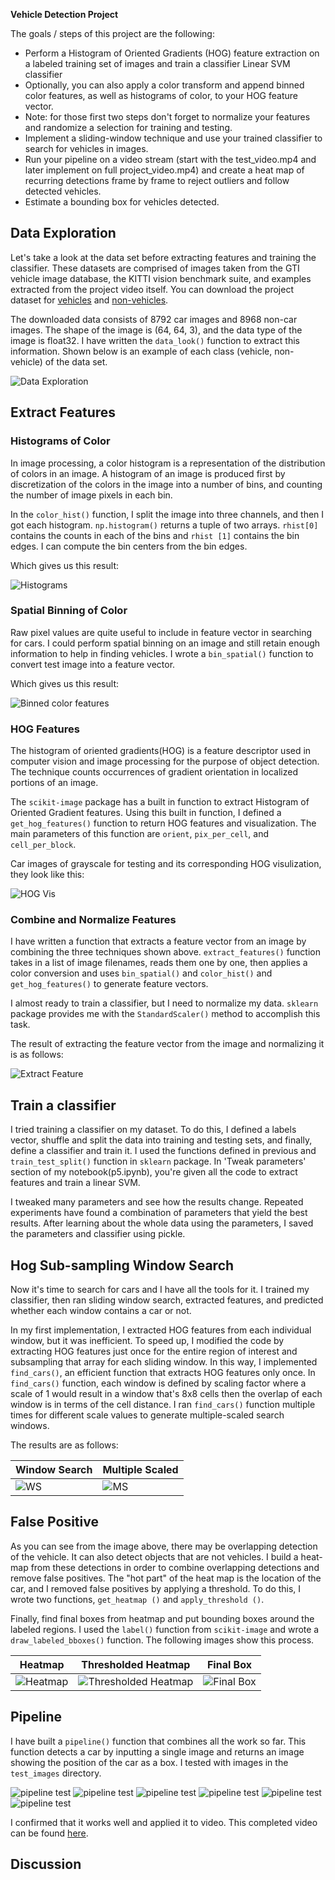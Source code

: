 **Vehicle Detection Project**

The goals / steps of this project are the following:

* Perform a Histogram of Oriented Gradients (HOG) feature extraction on a labeled training set of images and train a classifier Linear SVM classifier
* Optionally, you can also apply a color transform and append binned color features, as well as histograms of color, to your HOG feature vector. 
* Note: for those first two steps don't forget to normalize your features and randomize a selection for training and testing.
* Implement a sliding-window technique and use your trained classifier to search for vehicles in images.
* Run your pipeline on a video stream (start with the test_video.mp4 and later implement on full project_video.mp4) and create a heat map of recurring detections frame by frame to reject outliers and follow detected vehicles.
* Estimate a bounding box for vehicles detected.

[//]: # (Image References)
[image1]: ./output_images/data_exploration.png
[image2]: ./output_images/color_hist.png
[image3]: ./output_images/bin_spatial.png
[image4]: ./output_images/hog_features.png
[image5]: ./output_images/extract_feature.png
[image6]: ./output_images/window_search.png
[image7]: ./output_images/multiscale.png
[image8]: ./output_images/heatmap.png
[image9]: ./output_images/thresholded_heatmap.png
[image10]: ./output_images/final_box.png
[image11]: ./output_images/pipeline0.png
[image12]: ./output_images/pipeline1.png
[image13]: ./output_images/pipeline2.png
[image14]: ./output_images/pipeline3.png
[image15]: ./output_images/pipeline4.png
[image16]: ./output_images/pipeline5.png

## Data Exploration

Let's take a look at the data set before extracting features and training the classifier. These datasets are comprised of images taken from the GTI vehicle image database, the KITTI vision benchmark suite, and examples extracted from the project video itself. You can download the project dataset for [vehicles](https://s3.amazonaws.com/udacity-sdc/Vehicle_Tracking/vehicles.zip) and [non-vehicles](https://s3.amazonaws.com/udacity-sdc/Vehicle_Tracking/non-vehicles.zip).

The downloaded data consists of 8792 car images and 8968 non-car images. The shape of the image is (64, 64, 3), and the data type of the image is float32. I have written the `data_look()` function to extract this information. Shown below is an example of each class (vehicle, non-vehicle) of the data set.

![Data Exploration][image1]

## Extract Features
### Histograms of Color
In image processing, a color histogram is a representation of the distribution of colors in an image. A histogram of an image is produced first by discretization of the colors in the image into a number of bins, and counting the number of image pixels in each bin.

In the `color_hist()` function, I split the image into three channels, and then I got each histogram. `np.histogram()` returns a tuple of two arrays. `rhist[0]` contains the counts in each of the bins and `rhist [1]` contains the bin edges. I can compute the bin centers from the bin edges.

Which gives us this result:

![Histograms][image2]

### Spatial Binning of Color
Raw pixel values are quite useful to include in feature vector in searching for cars. I could perform spatial binning on an image and still retain enough information to help in finding vehicles. I wrote a `bin_spatial()` function to convert test image into a feature vector.

Which gives us this result:

![Binned color features][image3]

### HOG Features
The histogram of oriented gradients(HOG) is a feature descriptor used in computer vision and image processing for the purpose of object detection. The technique counts occurrences of gradient orientation in localized portions of an image.

The `scikit-image` package has a built in function to extract Histogram of Oriented Gradient features. Using this built in function, I defined a `get_hog_features()` function to return HOG features and visualization. The main parameters of this function are `orient`, `pix_per_cell`, and `cell_per_block`.

Car images of grayscale for testing and its corresponding HOG visulization, they look like this:

![HOG Vis][image4]

### Combine and Normalize Features
I have written a function that extracts a feature vector from an image by combining the three techniques shown above. 
`extract_features()` function takes in a list of image filenames, reads them one by one, then applies a color conversion and uses `bin_spatial()` and `color_hist()` and `get_hog_features()` to generate feature vectors.

I almost ready to train a classifier, but I need to normalize my data. `sklearn` package provides me with the `StandardScaler()` method to accomplish this task.

The result of extracting the feature vector from the image and normalizing it is as follows:

![Extract Feature][image5]

## Train a classifier
I tried training a classifier on my dataset. To do this, I defined a labels vector, shuffle and split the data into training and testing sets, and finally, define a classifier and train it. I used the functions defined in previous and `train_test_split()` function in `sklearn` package. In 'Tweak parameters' section of my notebook(p5.ipynb), you're given all the code to extract features and train a linear SVM.

I tweaked many parameters and see how the results change. Repeated experiments have found a combination of parameters that yield the best results. After learning about the whole data using the parameters, I saved the parameters and classifier using pickle.

## Hog Sub-sampling Window Search
Now it's time to search for cars and I have all the tools for it. I trained my classifier, then ran sliding window search, extracted features, and predicted whether each window contains a car or not.

In my first implementation, I extracted HOG features from each individual window, but it was inefficient. To speed up, I modified the code by extracting HOG features just once for the entire region of interest and subsampling that array for each sliding window. In this way, I implemented `find_cars()`, an efficient function that extracts HOG features only once. In `find_cars()` function, each window is defined by scaling factor where a scale of 1 would result in a window that's 8x8 cells then the overlap of each window is in terms of the cell distance. I ran `find_cars()` function multiple times for different scale values to generate multiple-scaled search windows.

The results are as follows:

|Window Search|Multiple Scaled|
|-------------|---------------|
|![WS][image6]|![MS][image7]  |

## False Positive
As you can see from the image above, there may be overlapping detection of the vehicle. It can also detect objects that are not vehicles. I build a heat-map from these detections in order to combine overlapping detections and remove false positives. The "hot part" of the heat map is the location of the car, and I removed false positives by applying a threshold. To do this, I wrote two functions, `get_heatmap ()` and `apply_threshold ()`.

Finally, find final boxes from heatmap and put bounding boxes around the labeled regions. I used the `label()` function from `scikit-image` and wrote a `draw_labeled_bboxes()` function. The following images show this process.

|Heatmap           |Thresholded Heatmap           |Final Box            |
|------------------|------------------------------|---------------------|
|![Heatmap][image8]|![Thresholded Heatmap][image9]|![Final Box][image10]|

## Pipeline
I have built a `pipeline()` function that combines all the work so far. This function detects a car by inputting a single image and returns an image showing the position of the car as a box. I tested with images in the `test_images` directory.

![pipeline test][image11]
![pipeline test][image12]
![pipeline test][image13]
![pipeline test][image14]
![pipeline test][image15]
![pipeline test][image16]

I confirmed that it works well and applied it to video. This completed video can be found [here](./project_video_output.mp4).

## Discussion
